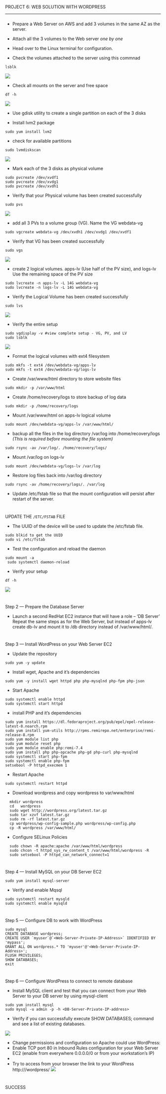 ##
 PROJECT 6: WEB SOLUTION WITH WORDPRESS
___

###
- Prepare a Web Server on AWS and add 3 volumes in the same AZ as the server.

- Attach all the 3 volumes to the Web server *one by one*

- Head over to the Linux terminal for configuration.

- Check the volumes attached to the server using this commnad
```
lsblk
```
![](https://github.com/akinolafusi/DAREY-PBL-PROJECTS/blob/4efee14dd08608bba19af658303e17c283c333c5/PROJECT%206/lsblk%20commad%20output.PNG)

- Check all mounts on the server and free space
```
df -h
```
![](https://github.com/akinolafusi/DAREY-PBL-PROJECTS/blob/4efee14dd08608bba19af658303e17c283c333c5/PROJECT%206/df%20-h.PNG)

- Use gdisk utility to create a single partition on each of the 3 disks

- Install lvm2 package
```
sudo yum install lvm2
```
- check for available partitions
```
sudo lvmdiskscan
```
![](https://github.com/akinolafusi/DAREY-PBL-PROJECTS/blob/4efee14dd08608bba19af658303e17c283c333c5/PROJECT%206/lvmdiskscan.PNG)

- Mark each of the 3 disks as physical volume
```
sudo pvcreate /dev/xvdf1
sudo pvcreate /dev/xvdg1
sudo pvcreate /dev/xvdh1
```
- Verify that your Physical volume has been created successfully
```
sudo pvs
```
![](https://github.com/akinolafusi/DAREY-PBL-PROJECTS/blob/4efee14dd08608bba19af658303e17c283c333c5/PROJECT%206/sudo%20pvs.PNG)

- add all 3 PVs to a volume group (VG). Name the VG webdata-vg
```
sudo vgcreate webdata-vg /dev/xvdh1 /dev/xvdg1 /dev/xvdf1
```
- Verify that VG has been created successfully
```
sudo vgs
```
![](https://github.com/akinolafusi/DAREY-PBL-PROJECTS/blob/4efee14dd08608bba19af658303e17c283c333c5/PROJECT%206/sudo%20vgs.PNG)

- create 2 logical volumes. apps-lv (Use half of the PV size), and logs-lv Use the remaining space of the PV size
```
sudo lvcreate -n apps-lv -L 14G webdata-vg
sudo lvcreate -n logs-lv -L 14G webdata-vg
```
- Verify the Logical Volume has been created successfully
```
sudo lvs
```
![](https://github.com/akinolafusi/DAREY-PBL-PROJECTS/blob/4efee14dd08608bba19af658303e17c283c333c5/PROJECT%206/sudo%20lvs.PNG)

- Verify the entire setup
```
sudo vgdisplay -v #view complete setup - VG, PV, and LV
sudo lsblk 
```
![](https://github.com/akinolafusi/DAREY-PBL-PROJECTS/blob/4efee14dd08608bba19af658303e17c283c333c5/PROJECT%206/lsblk2.PNG)

- Format the logical volumes with ext4 filesystem
```
sudo mkfs -t ext4 /dev/webdata-vg/apps-lv
sudo mkfs -t ext4 /dev/webdata-vg/logs-lv
```
- Create /var/www/html directory to store website files
```
sudo mkdir -p /var/www/html
```
- Create /home/recovery/logs to store backup of log data
```
sudo mkdir -p /home/recovery/logs
```
- Mount /var/www/html on apps-lv logical volume
```
sudo mount /dev/webdata-vg/apps-lv /var/www/html/
```
-  backup all the files in the log directory /var/log into /home/recovery/logs *(This is required before mounting the file system)*
```
sudo rsync -av /var/log/. /home/recovery/logs/
```
- Mount /var/log on logs-lv
```
sudo mount /dev/webdata-vg/logs-lv /var/log
```
- Restore log files back into /var/log directory
```
sudo rsync -av /home/recovery/logs/. /var/log
```
- Update /etc/fstab file so that the mount configuration will persist after restart of the server.
#
UPDATE THE `/ETC/FSTAB` FILE

- The UUID of the device will be used to update the /etc/fstab file.
``` 
sudo blkid to get the UUID
sudo vi /etc/fstab
```
- Test the configuration and reload the daemon
```
sudo mount -a
 sudo systemctl daemon-reload
 ```
 - Verify your setup
 ```
 df -h
 ```
 ![](https://github.com/akinolafusi/DAREY-PBL-PROJECTS/blob/4efee14dd08608bba19af658303e17c283c333c5/PROJECT%206/df%20-h2.PNG)

 #
 Step 2 — Prepare the Database Server
 
 - Launch a second RedHat EC2 instance that will have a role – ‘DB Server’
Repeat the same steps as for the Web Server, but instead of apps-lv create db-lv and mount it to /db directory instead of /var/www/html/.

#
Step 3 — Install WordPress on your Web Server EC2

- Update the repository
```
sudo yum -y update 
```
- Install wget, Apache and it’s dependencies
```
sudo yum -y install wget httpd php php-mysqlnd php-fpm php-json
```

- Start Apache

```
sudo systemctl enable httpd
sudo systemctl start httpd
```
- install PHP and it’s depemdencies
```
sudo yum install https://dl.fedoraproject.org/pub/epel/epel-release-latest-8.noarch.rpm
sudo yum install yum-utils http://rpms.remirepo.net/enterprise/remi-release-8.rpm
sudo yum module list php
sudo yum module reset php
sudo yum module enable php:remi-7.4
sudo yum install php php-opcache php-gd php-curl php-mysqlnd
sudo systemctl start php-fpm
sudo systemctl enable php-fpm
setsebool -P httpd_execmem 1
```
- Restart Apache

```
sudo systemctl restart httpd
```

- Download wordpress and copy wordpress to var/www/html
```
  mkdir wordpress
  cd   wordpress
  sudo wget http://wordpress.org/latest.tar.gz
  sudo tar xzvf latest.tar.gz
  sudo rm -rf latest.tar.gz
  cp wordpress/wp-config-sample.php wordpress/wp-config.php
  cp -R wordpress /var/www/html/
```
- Configure SELinux Policies
```
  sudo chown -R apache:apache /var/www/html/wordpress
  sudo chcon -t httpd_sys_rw_content_t /var/www/html/wordpress -R
  sudo setsebool -P httpd_can_network_connect=1
```

#
Step 4 — Install MySQL on your DB Server EC2

```
sudo yum install mysql-server
```

- Verify and enable Mqsql
```
sudo systemctl restart mysqld
sudo systemctl enable mysqld
```
#
Step 5 — Configure DB to work with WordPress

```
sudo mysql
CREATE DATABASE wordpress;
CREATE USER `myuser`@`<Web-Server-Private-IP-Address>` IDENTIFIED BY 'mypass';
GRANT ALL ON wordpress.* TO 'myuser'@'<Web-Server-Private-IP-Address>';
FLUSH PRIVILEGES;
SHOW DATABASES;
exit
```
#
Step 6 — Configure WordPress to connect to remote database

- Install MySQL client and test that you can connect from your Web Server to your DB server by using mysql-client

```
sudo yum install mysql
sudo mysql -u admin -p -h <DB-Server-Private-IP-address>
```
- Verify if you can successfully execute SHOW DATABASES; command and see a list of existing databases.

![](https://github.com/akinolafusi/DAREY-PBL-PROJECTS/blob/4efee14dd08608bba19af658303e17c283c333c5/PROJECT%206/showdatabases.PNG)

- Change permissions and configuration so Apache could use WordPress:
- Enable TCP port 80 in Inbound Rules configuration for your Web Server EC2 (enable from everywhere 0.0.0.0/0 or from your workstation’s IP)
- 
- Try to access from your browser the link to your WordPress http://<Web-Server-Public-IP-Address>/wordpress/
![](https://github.com/akinolafusi/DAREY-PBL-PROJECTS/blob/b5832af441e284e9c052b3bf9cf58e4333cf0e24/PROJECT%206/success.PNG)

#
SUCCESS



